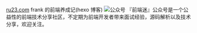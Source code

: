 [ru23.com](https://ru23.com)
frank 的前端养成记(hexo 博客)
![公众号](http://open.weixin.qq.com/qr/code?username=gh_e0e728eab9d2)
『前端迷』公众号是一个公益性的前端技术分享社区，不定期为前端开发者带来面试经验，源码解析以及技术分享，欢迎关注。
